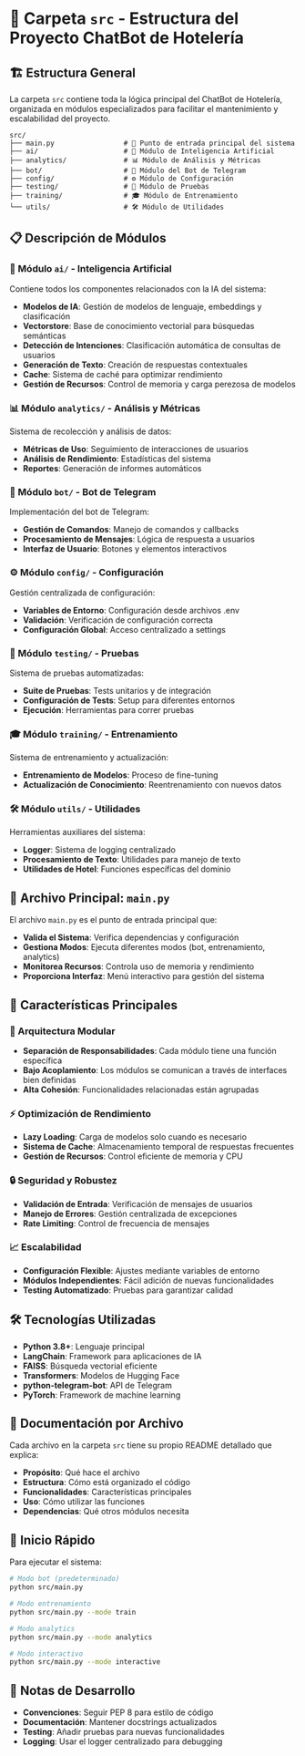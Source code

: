 # 📁 Carpeta `src` - Estructura del Proyecto ChatBot de Hotelería

## 🏗️ Estructura General

La carpeta `src` contiene toda la lógica principal del ChatBot de Hotelería, organizada en módulos especializados para facilitar el mantenimiento y escalabilidad del proyecto.

```
src/
├── main.py                 # 🚀 Punto de entrada principal del sistema
├── ai/                     # 🤖 Módulo de Inteligencia Artificial
├── analytics/              # 📊 Módulo de Análisis y Métricas
├── bot/                    # 🤖 Módulo del Bot de Telegram
├── config/                 # ⚙️ Módulo de Configuración
├── testing/                # 🧪 Módulo de Pruebas
├── training/               # 🎓 Módulo de Entrenamiento
└── utils/                  # 🛠️ Módulo de Utilidades
```

## 📋 Descripción de Módulos

### 🤖 Módulo `ai/` - Inteligencia Artificial
Contiene todos los componentes relacionados con la IA del sistema:
- **Modelos de IA**: Gestión de modelos de lenguaje, embeddings y clasificación
- **Vectorstore**: Base de conocimiento vectorial para búsquedas semánticas
- **Detección de Intenciones**: Clasificación automática de consultas de usuarios
- **Generación de Texto**: Creación de respuestas contextuales
- **Cache**: Sistema de caché para optimizar rendimiento
- **Gestión de Recursos**: Control de memoria y carga perezosa de modelos

### 📊 Módulo `analytics/` - Análisis y Métricas
Sistema de recolección y análisis de datos:
- **Métricas de Uso**: Seguimiento de interacciones de usuarios
- **Análisis de Rendimiento**: Estadísticas del sistema
- **Reportes**: Generación de informes automáticos

### 🤖 Módulo `bot/` - Bot de Telegram
Implementación del bot de Telegram:
- **Gestión de Comandos**: Manejo de comandos y callbacks
- **Procesamiento de Mensajes**: Lógica de respuesta a usuarios
- **Interfaz de Usuario**: Botones y elementos interactivos

### ⚙️ Módulo `config/` - Configuración
Gestión centralizada de configuración:
- **Variables de Entorno**: Configuración desde archivos .env
- **Validación**: Verificación de configuración correcta
- **Configuración Global**: Acceso centralizado a settings

### 🧪 Módulo `testing/` - Pruebas
Sistema de pruebas automatizadas:
- **Suite de Pruebas**: Tests unitarios y de integración
- **Configuración de Tests**: Setup para diferentes entornos
- **Ejecución**: Herramientas para correr pruebas

### 🎓 Módulo `training/` - Entrenamiento
Sistema de entrenamiento y actualización:
- **Entrenamiento de Modelos**: Proceso de fine-tuning
- **Actualización de Conocimiento**: Reentrenamiento con nuevos datos

### 🛠️ Módulo `utils/` - Utilidades
Herramientas auxiliares del sistema:
- **Logger**: Sistema de logging centralizado
- **Procesamiento de Texto**: Utilidades para manejo de texto
- **Utilidades de Hotel**: Funciones específicas del dominio

## 🚀 Archivo Principal: `main.py`

El archivo `main.py` es el punto de entrada principal que:
- **Valida el Sistema**: Verifica dependencias y configuración
- **Gestiona Modos**: Ejecuta diferentes modos (bot, entrenamiento, analytics)
- **Monitorea Recursos**: Controla uso de memoria y rendimiento
- **Proporciona Interfaz**: Menú interactivo para gestión del sistema

## 🔧 Características Principales

### 🎯 Arquitectura Modular
- **Separación de Responsabilidades**: Cada módulo tiene una función específica
- **Bajo Acoplamiento**: Los módulos se comunican a través de interfaces bien definidas
- **Alta Cohesión**: Funcionalidades relacionadas están agrupadas

### ⚡ Optimización de Rendimiento
- **Lazy Loading**: Carga de modelos solo cuando es necesario
- **Sistema de Cache**: Almacenamiento temporal de respuestas frecuentes
- **Gestión de Recursos**: Control eficiente de memoria y CPU

### 🔒 Seguridad y Robustez
- **Validación de Entrada**: Verificación de mensajes de usuarios
- **Manejo de Errores**: Gestión centralizada de excepciones
- **Rate Limiting**: Control de frecuencia de mensajes

### 📈 Escalabilidad
- **Configuración Flexible**: Ajustes mediante variables de entorno
- **Módulos Independientes**: Fácil adición de nuevas funcionalidades
- **Testing Automatizado**: Pruebas para garantizar calidad

## 🛠️ Tecnologías Utilizadas

- **Python 3.8+**: Lenguaje principal
- **LangChain**: Framework para aplicaciones de IA
- **FAISS**: Búsqueda vectorial eficiente
- **Transformers**: Modelos de Hugging Face
- **python-telegram-bot**: API de Telegram
- **PyTorch**: Framework de machine learning

## 📖 Documentación por Archivo

Cada archivo en la carpeta `src` tiene su propio README detallado que explica:
- **Propósito**: Qué hace el archivo
- **Estructura**: Cómo está organizado el código
- **Funcionalidades**: Características principales
- **Uso**: Cómo utilizar las funciones
- **Dependencias**: Qué otros módulos necesita

## 🚀 Inicio Rápido

Para ejecutar el sistema:

```bash
# Modo bot (predeterminado)
python src/main.py

# Modo entrenamiento
python src/main.py --mode train

# Modo analytics
python src/main.py --mode analytics

# Modo interactivo
python src/main.py --mode interactive
```

## 📝 Notas de Desarrollo

- **Convenciones**: Seguir PEP 8 para estilo de código
- **Documentación**: Mantener docstrings actualizados
- **Testing**: Añadir pruebas para nuevas funcionalidades
- **Logging**: Usar el logger centralizado para debugging 